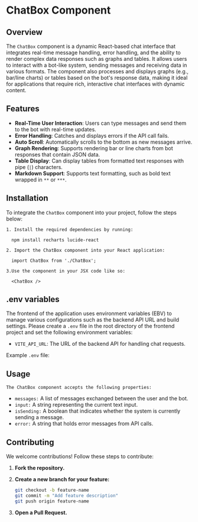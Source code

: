 # ChatBox Component

## Overview

The `ChatBox` component is a dynamic React-based chat interface that integrates real-time message handling, error handling, and the ability to render complex data responses such as graphs and tables. It allows users to interact with a bot-like system, sending messages and receiving data in various formats. The component also processes and displays graphs (e.g., bar/line charts) or tables based on the bot's response data, making it ideal for applications that require rich, interactive chat interfaces with dynamic content.

## Features

- **Real-Time User Interaction**: Users can type messages and send them to the bot with real-time updates.
- **Error Handling**: Catches and displays errors if the API call fails.
- **Auto Scroll**: Automatically scrolls to the bottom as new messages arrive.
- **Graph Rendering**: Supports rendering bar or line charts from bot responses that contain JSON data.
- **Table Display**: Can display tables from formatted text responses with pipe (`|`) characters.
- **Markdown Support**: Supports text formatting, such as bold text wrapped in `**` or `***`.

## Installation

To integrate the `ChatBox` component into your project, follow the steps below:

    1. Install the required dependencies by running:

      npm install recharts lucide-react

    2. Import the ChatBox component into your React application:
    
      import ChatBox from './ChatBox';

    3.Use the component in your JSX code like so:

      <ChatBox />


## .env variables

The frontend of the application uses environment variables (EBV) to manage various configurations such as the backend API URL and build settings. Please create a `.env` file in the root directory of the frontend project and set the following environment variables:

- `VITE_API_URL`: The URL of the backend API for handling chat requests.

Example `.env` file:


## Usage

 `The ChatBox component accepts the following properties:`

- `messages:` A list of messages exchanged between the user and the bot.
- `input:` A string representing the current text input.
- `isSending:` A boolean that indicates whether the system is currently sending a message.
- `error:` A string that holds error messages from API calls.




## Contributing

We welcome contributions! Follow these steps to contribute:

1. **Fork the repository.**

2. **Create a new branch for your feature:**

   ```bash
   git checkout -b feature-name
   git commit -m "Add feature description"
   git push origin feature-name

3. **Open a Pull Request.**


